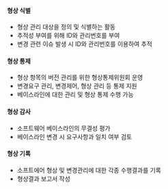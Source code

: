 #### 형상 식별
- 형상 관리 대상을 정의 및 식별하는 활동
- 추적성 부여를 위해 ID와 관리번호를 부여
- 변경 관련 이슈 발생 시 ID와 관리번호를 이용하여 추적
#### 형상 통제
- 형상 항목의 버전 관리를 위한 형상통제위원회 운영
- 변경요구 관리, 변경제어, 형상 관리 등 통제 지원
- 베이스라인에 대한 관리 및 형상 통제 수행 가능

#### 형상 감사
- 소프트웨어 베이스라인의 무결성 평가
- 베이스라인 변경 시 요구사항과 일치 여부 검토

#### 형상 기록
- 소프트에어 형상 및 변경관리에 대한 각종 수행결과를 기록
- 형상결과 보고서 작성